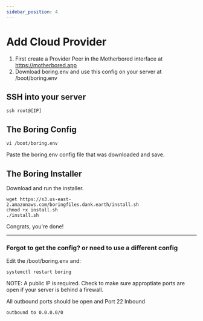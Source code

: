 ```yaml
---
sidebar_position: 4
---
```


# Add Cloud Provider

1. First create a Provider Peer in the Motherbored interface at <https://motherbored.app>
2. Download boring.env and use this config on your server at /boot/boring.env

## SSH into your server

`ssh root@[IP]`

## The Boring Config

`vi /boot/boring.env`

Paste the boring.env config file that was downloaded
and save.

## The Boring Installer

Download and run the installer.

```
wget https://s3.us-east-2.amazonaws.com/boringfiles.dank.earth/install.sh
chmod +x install.sh
./install.sh
```

Congrats, you're done!

---

### Forgot to get the config? or need to use a different config

Edit the /boot/boring.env and:

```
systemctl restart boring
```
NOTE: A public IP is required. Check to make sure approptiate ports are open if your server is behind a firewall. 

All outbound ports should be open and Port 22 Inbound
```
outbound to 0.0.0.0/0 
```
